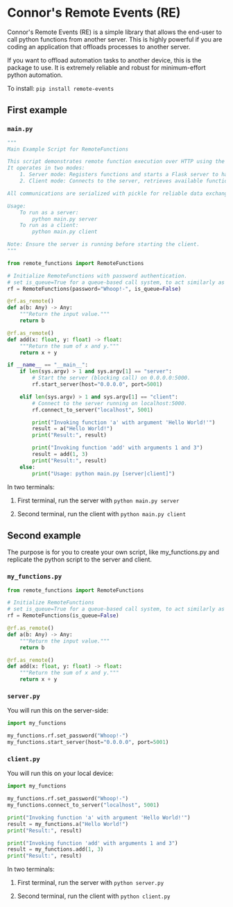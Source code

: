 # Connor's Remote Events (RE)

Connor's Remote Events (RE) is a simple library that allows the end-user to call python functions from another server. This is highly powerful if you are coding an application that offloads processes to another server.

If you want to offload automation tasks to another device, this is the package to use. It is extremely reliable and robust for minimum-effort python automation.

To install: `pip install remote-events`

## First example

### `main.py`

```py
"""
Main Example Script for RemoteFunctions

This script demonstrates remote function execution over HTTP using the RemoteFunctions class.
It operates in two modes:
    1. Server mode: Registers functions and starts a Flask server to handle remote calls.
    2. Client mode: Connects to the server, retrieves available functions, and invokes them remotely.

All communications are serialized with pickle for reliable data exchange.

Usage:
    To run as a server:
        python main.py server
    To run as a client:
        python main.py client

Note: Ensure the server is running before starting the client.
"""

from remote_functions import RemoteFunctions

# Initialize RemoteFunctions with password authentication.
# set is_queue=True for a queue-based call system, to act similarly as a mutex
rf = RemoteFunctions(password="Whoop!-", is_queue=False) 

@rf.as_remote()
def a(b: Any) -> Any:
    """Return the input value."""
    return b

@rf.as_remote()
def add(x: float, y: float) -> float:
    """Return the sum of x and y."""
    return x + y

if __name__ == "__main__":
    if len(sys.argv) > 1 and sys.argv[1] == "server":
        # Start the server (blocking call) on 0.0.0.0:5000.
        rf.start_server(host="0.0.0.0", port=5001)

    elif len(sys.argv) > 1 and sys.argv[1] == "client":
        # Connect to the server running on localhost:5000.
        rf.connect_to_server("localhost", 5001)

        print("Invoking function 'a' with argument 'Hello World!'")
        result = a("Hello World!")
        print("Result:", result)

        print("Invoking function 'add' with arguments 1 and 3")
        result = add(1, 3)
        print("Result:", result)
    else:
        print("Usage: python main.py [server|client]")


```

In two terminals:
1. First terminal, run the server with `python main.py server`

2. Second terminal, run the client with `python main.py client`


## Second example

The purpose is for you to create your own script, like my_functions.py
and replicate the python script to the server and client. 

### `my_functions.py`

```py
from remote_functions import RemoteFunctions

# Initialize RemoteFunctions
# set is_queue=True for a queue-based call system, to act similarly as a mutex
rf = RemoteFunctions(is_queue=False) 

@rf.as_remote()
def a(b: Any) -> Any:
    """Return the input value."""
    return b

@rf.as_remote()
def add(x: float, y: float) -> float:
    """Return the sum of x and y."""
    return x + y

```

### `server.py`

You will run this on the server-side:
```py
import my_functions

my_functions.rf.set_password("Whoop!-")
my_functions.start_server(host="0.0.0.0", port=5001)
```

### `client.py`

You will run this on your local device:
```py
import my_functions

my_functions.rf.set_password("Whoop!-")
my_functions.connect_to_server("localhost", 5001)

print("Invoking function 'a' with argument 'Hello World!'")
result = my_functions.a("Hello World!")
print("Result:", result)

print("Invoking function 'add' with arguments 1 and 3")
result = my_functions.add(1, 3)
print("Result:", result)

```

In two terminals:
1. First terminal, run the server with `python server.py`

2. Second terminal, run the client with `python client.py`
